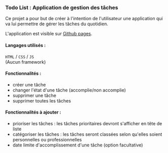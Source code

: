 ### Todo List : Application de gestion des tâches

Ce projet a pour but de créer à l'intention de l'utilisateur une application qui va lui permettre de gérer les tâches du quotidien.  
  
L'application est visible sur [Github pages](https://bouimust.github.io/todo-list/home.html).  

#### Langages utilisés :
`HTML` / `CSS` / `JS`  
(Aucun framework)

#### Fonctionnalités :
- créer une tâche
- changer l'état d'une tâche (accomplie/non accomplie)
- supprimer une tâche
- supprimer toutes les tâches

#### Fonctionnalités à ajouter :
- prioriser les tâches : les tâches prioritaires devront s'afficher en tête de liste
- catégoriser les tâches : les tâches seront classées selon qu'elles soient personnelles ou professionnelles
- date limite d'accomplissement d'une tâche (option facultative)